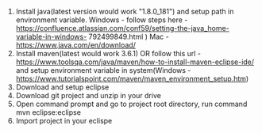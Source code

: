 1. Install java(latest version would work "1.8.0_181") and setup path in environment variable.
    Windows - follow steps here - https://confluence.atlassian.com/conf59/setting-the-java_home-variable-in-windows-     792499849.html )
    Mac - https://www.java.com/en/download/
2. Install maven(latest would work 3.6.1) OR follow this url - https://www.toolsqa.com/java/maven/how-to-install-maven-eclipse-ide/ and setup environment variable in system(Windows - https://www.tutorialspoint.com/maven/maven_environment_setup.htm)
3. Download and setup eclipse
4. Download git project and unzip in your drive
5. Open command prompt and go to project root directory, run command mvn eclipse:eclipse
6. Import project in your eclispe
